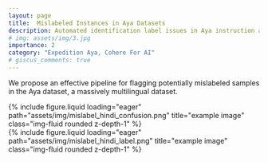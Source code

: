 ```yaml
---
layout: page
title:  Mislabeled Instances in Aya Datasets
description: Automated identification label issues in Aya instruction and red-teaming datasets using language detection, perplexity analysis and LLM-as-a-Judge techniques.
# img: assets/img/3.jpg
importance: 2
category: "Expedition Aya, Cohere For AI"
# giscus_comments: true
---
```


We propose an effective pipeline for flagging potentially mislabeled samples in the Aya dataset, a massively multilingual dataset. 


<div class="row">
    <div class="col-sm mt-3 mt-md-0">
        {% include figure.liquid loading="eager" path="assets/img/mislabel_hindi_confusion.png" title="example image" class="img-fluid rounded z-depth-1" %}
    </div>
</div>


<div class="row">
    <div class="col-sm mt-3 mt-md-0">
        {% include figure.liquid loading="eager" path="assets/img/mislabel_hindi_label.png" title="example image" class="img-fluid rounded z-depth-1" %}
    </div>
</div>



